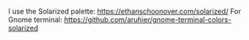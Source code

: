 I use the Solarized palette: https://ethanschoonover.com/solarized/
For Gnome terminal: https://github.com/aruhier/gnome-terminal-colors-solarized
